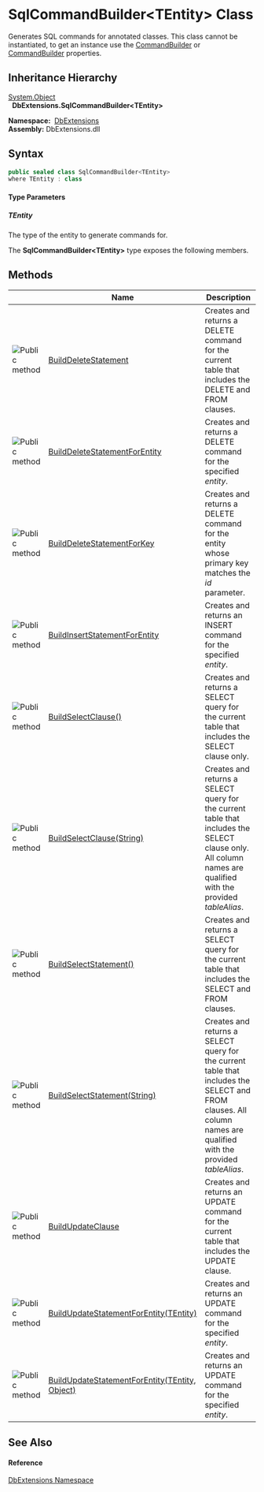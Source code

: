SqlCommandBuilder&lt;TEntity> Class
===================================
Generates SQL commands for annotated classes. This class cannot be instantiated, to get an instance use the [CommandBuilder][1] or [CommandBuilder][2] properties.


Inheritance Hierarchy
---------------------
[System.Object][3]  
  **DbExtensions.SqlCommandBuilder&lt;TEntity>**  

  **Namespace:**  [DbExtensions][4]  
  **Assembly:** DbExtensions.dll

Syntax
------

```csharp
public sealed class SqlCommandBuilder<TEntity>
where TEntity : class

```

#### Type Parameters

##### *TEntity*
The type of the entity to generate commands for.

The **SqlCommandBuilder&lt;TEntity>** type exposes the following members.


Methods
-------

                 | Name                                                 | Description                                                                                                                                                        
---------------- | ---------------------------------------------------- | ------------------------------------------------------------------------------------------------------------------------------------------------------------------ 
![Public method] | [BuildDeleteStatement][5]                            | Creates and returns a DELETE command for the current table that includes the DELETE and FROM clauses.                                                              
![Public method] | [BuildDeleteStatementForEntity][6]                   | Creates and returns a DELETE command for the specified *entity*.                                                                                                   
![Public method] | [BuildDeleteStatementForKey][7]                      | Creates and returns a DELETE command for the entity whose primary key matches the *id* parameter.                                                                  
![Public method] | [BuildInsertStatementForEntity][8]                   | Creates and returns an INSERT command for the specified *entity*.                                                                                                  
![Public method] | [BuildSelectClause()][9]                             | Creates and returns a SELECT query for the current table that includes the SELECT clause only.                                                                     
![Public method] | [BuildSelectClause(String)][10]                      | Creates and returns a SELECT query for the current table that includes the SELECT clause only. All column names are qualified with the provided *tableAlias*.      
![Public method] | [BuildSelectStatement()][11]                         | Creates and returns a SELECT query for the current table that includes the SELECT and FROM clauses.                                                                
![Public method] | [BuildSelectStatement(String)][12]                   | Creates and returns a SELECT query for the current table that includes the SELECT and FROM clauses. All column names are qualified with the provided *tableAlias*. 
![Public method] | [BuildUpdateClause][13]                              | Creates and returns an UPDATE command for the current table that includes the UPDATE clause.                                                                       
![Public method] | [BuildUpdateStatementForEntity(TEntity)][14]         | Creates and returns an UPDATE command for the specified *entity*.                                                                                                  
![Public method] | [BuildUpdateStatementForEntity(TEntity, Object)][15] | Creates and returns an UPDATE command for the specified *entity*.                                                                                                  


See Also
--------

#### Reference
[DbExtensions Namespace][4]  

[1]: ../SqlTable_1/CommandBuilder.md
[2]: ../SqlTable/CommandBuilder.md
[3]: http://msdn.microsoft.com/en-us/library/e5kfa45b
[4]: ../README.md
[5]: BuildDeleteStatement.md
[6]: BuildDeleteStatementForEntity.md
[7]: BuildDeleteStatementForKey.md
[8]: BuildInsertStatementForEntity.md
[9]: BuildSelectClause.md
[10]: BuildSelectClause_1.md
[11]: BuildSelectStatement.md
[12]: BuildSelectStatement_1.md
[13]: BuildUpdateClause.md
[14]: BuildUpdateStatementForEntity.md
[15]: BuildUpdateStatementForEntity_1.md
[Public method]: ../../icons/pubmethod.gif "Public method"